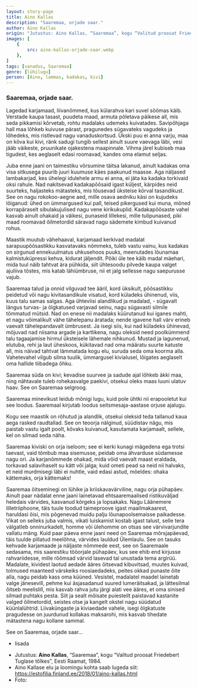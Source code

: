 ```yaml
---
layout: story-page
title: Aino Kallas
description: "Saaremaa, orjade saar."
author: Aino Kallas
origin: "Jutustus: Aino Kallas, “Saaremaa”, kogu “Valitud proosat Friedebert Tuglase tõlkes”, Eesti Raamat, 1984."
images: [
    {
        src: aino-kallas-orjade-saar.webp
    },
]
tags: [vanadus, Saaremaa]
genre: [lühilugu]
person: [Aino, lammas, kadakas, kivi]
---
```


<!-- # {{$doc.title}} -->


### Saaremaa, orjade saar.

Lagedad karjamaad, liivanõmmed, kus külarahva kari suvel söömas käib. Verstade kaupa tasast, puudeta maad, armuta põletava päikese all, mis seda pikkamisi kõrvetab, rohtu madalaks udemeks kuivatades. Savipõhjaga hall maa lõhkeb kuivuse pärast, pragunedes sügavateks vagudeks ja lõhedeks, mis ristlevad nagu vanaduskortsud. Ükski puu ei anna varju, maa on kõva kui kivi, ränk sadugi tungib sellest ainult suure vaevaga läbi, vesi jääb väikeste, pruunikate ojakestena maapinnale. Vihma järel kubiseb maa tigudest, kes aeglaselt edasi roomavad, kandes oma elamut seljas.

Juba enne jaani on taimestiku võrsumine täitsa lakanud, ainult kadakas oma visa sitkusega puurib juuri kuumuse käes paakunud maasse. Aga näljased lambakarjad, kes ühelegi idulehele armu ei anna, ei jäta ka kadaka torkivaid oksi rahule. Nad nakitsevad kadakapõõsaid igast küljest, kärpides neid suurteks, haljasteks mätasteks, mis tõusevad üksteise kõrval tasandikust. See on nagu rokokoo-aegne aed, mille osava aedniku käsi on kujudeks lõiganud: ühed on ümmargused kui pall, teised pikergused kui muna, mõned korrapäraselt sibulakujulised nagu vene kirikukuplid. Kadakapõõsaste vahel kasvab ainult ohakaid ja väikesi, punaseid lillekesi, mille tulipunased, piki maad roomavad õilmetordid säravad nagu sädemete kimbud kuivanud rohus.

Maastik muutub vähehaaval, karjamaad kerkivad madalat sarapuupõõsastikku kasvatavaks nõmmeks, tuleb vastu vainu, kus kadakas on sirgunud ennekuulmatus uhkusehoos puuks, meenutades lõunamaa kalmistuküpressi kehva, kidurat jäljendit. Põiki üle tee käib madal mäehari, mida tuul näib tahtvat ära pühkida, siit ühtesoodu pilvede kaupa valget ajuliiva tõstes, mis katab lähiümbruse, nii et jalg sellesse nagu saepurusse vajub.

Saaremaa talud ja onnid vilguvad tee ääril, kord üksikult, põõsastikku peidetud või nagu kivitasandikule visatud, kord küladeks ühinenud, viis, kuus talu samas salgas. Aga ühteviisi alandlikud ja madalad, - sügavalt längus turvas- ja õlgkatused varjavad seinu, nagu sügavasti silmile tõmmatud mütsid. Nad on enese nii madalaks küürutanud kui iganes mahti, et nagu võimalikult vähe tähelepanu äratada; nende igavene hall värv erineb vaevalt tähelepandavalt ümbrusest. Ja isegi siis, kui nad küladeks ühinevad, mõjuvad nad niisama argade ja kartlikena, nagu oleksid need poolkümmend talu tagaajamise hirmul üksteisele lähemale nihkunud. Mustad ja lagunenud, elutuba, rehi ja laut üheskoos, kükitavad nad oma määratu suurte katuste all, mis näivad tahtvat lämmatada kogu elu, suruda seda oma koorma alla. Vahetevahel vilgub silma tuulik, ümmargusel kivialusel, lõigates aeglaselt oma hallide tiibadega õhku.

Saaremaa süda on kivi; kevadise suurvee ja sadude ajal lõhkeb äkki maa, ning nähtavale tuleb rohekasvalge paekivi, otsekui oleks maas luuni ulatuv haav. See on Saaremaa selgroog.

Saaremaa minevikust leidub mõnigi lugu, kuid pole ühtki nii erapooletut kui see loodus. Saaremaal kirjutab loodus seitsmesaja-aastase orjuse ajalugu.

Kogu see maastik on rõhutud ja alandlik, otsekui oleksid teda tallanud kaua aega rasked raudtallad. See on teoorja nälginud, süüdistav nägu, mis paistab vastu igalt poolt, kõvaks kuivanud, kasutamata karjamaalt, sellele, kel on silmad seda näha.

Saaremaa kiviski on orja iseloom; see ei kerki kunagi mägedena ega trotsi taevast, vaid tõmbub maa sisemusse, peidab oma ähvarduse südamesse nagu ori. Ja karjanõmmede ohakad, mida võid vaevalt maast eraldada, torkavad salavihaselt su kätt või jalga; kuid ometi pead sa neid nii halvaks, et neid murdmisegi läbi ei nuhtle, vaid edasi astud, mõeldes: ohaka kättemaks, orja kättemaks!

Saaremaa õitseminegi on lühike ja kriiskavavärviline, nagu orja pühapäev. Ainult paar nädalat enne jaani lainetavad ehtsaaremaalised ristikuväljad heledais värvides, kasvanud kõrgeks ja lopsakaks. Nagu Läänemere lilletriiphoone, täis tuule toodud taimeproove igast maailmakaarest, haruldasi õisi, mis põgenevad muidu palju lõunapoolsemaisse paikadesse. Vikat on selleks juba valmis, vikati luiskamist kostab igast talust, selle tera välgatleb onninurkadelt, homme või ülehomme on otsas see värvivarjundite vallatu mäng. Kuid paar päeva enne jaani need on Saaremaa mõrsjapäevad, täis tuulde pillatud meelõhna, värvides lauldud Ülemlaulu. See on tasuks kehvade karjamaade ja näljaste nõmmede eest, see on Saaremaale sedasama, mis saarestiku tööorjale pühapäev, kus see ehib end kirjusse rahvariidesse, mille rõõmsad värvid lasevad tal unustada tema argirüü. Madalate, kividest laotud aedade ääres õitsevad kibuvitsad, muutes kuivad, tolmused maanteed värskeiks roosiaedadeks, peites okkad punaste õite alla, nagu peidab kass oma küüned. Vesistel, madalatel maadel lainetab valge jänesevill, pehme kui äsjasadanud suured lumeräitsakad, ja lättesilmal õitseb meelislill, mis kasvab rahva jutu järgi alati vee ääres, et oma sinised silmad puhtaks pesta. Siit ja sealt mõisate puiesteilt paistavad kastanite valged õilmetordid, seistes otse ja kangelt okstel nagu süüdatud küünlalühtrid. Liivaküngaste ja kiviaedade vahele, isegi õlgkatuste pragudesse on juurdunud kollakas maksarohi, mis kasvab tihedate mätastena nagu kollane sammal.

See on Saaremaa, orjade saar...






<story-author :author="author" :origin="origin"></story-author>



<details-wrapper summary="Mis mõtted tekkisid?">

- lisada

</details-wrapper>


<details-wrapper summary="Allikad" class="text-sm" icon="icon-park-outline:document-folder">

- Jutustus: **Aino Kallas**, “Saaremaa”, kogu “Valitud proosat Friedebert Tuglase tõlkes”, Eesti Raamat, 1984. 
- Aino Kallase elu ja loomingu kohta saab lugeda siit: https://estofilia.finland.ee/2018/01/aino-kallas.html
- Foto: 

</details-wrapper>

